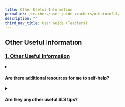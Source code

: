 ```yaml
---
title: Other Useful Information
permalink: /teachers/user-guide-teachers/otheruseful/
description: ""
third_nav_title: User Guide (Teachers)
---
```

## Other Useful Information

### [1. Other Useful Information](/teacher-user-guide/discover/index/)

<details><summary><h4>Are there additional resources for me to self-help?</h4></summary>
* [Downloadable Resources](https://www.notion.so/Downloadable-Resources-to-be-updated-directly-on-HTML-812f725dc5b74cd9b51077968a2cef6f)

* [Glossary of Terms (Updated)](https://www.notion.so/Glossary-of-Terms-Updated-a16e2e5fd1e44252927d7f7c7e9b10c7)
</details>

<details><summary><h4>Are they any other useful SLS tips?</h4></summary>
* [Bookmarking Tips](https://www.notion.so/Bookmarking-Tips-eabb2b5ad3ff42e6b932e73fe2c3c64e)

* [Tech Tips for Teachers](https://www.notion.so/Tech-Tips-for-Teachers-fe8549ef30664b93adabcfe165a5a58d)
</details>




